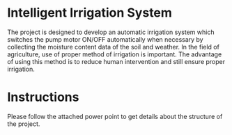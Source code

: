 # Intelligent Irrigation System

The project is designed to develop an automatic irrigation system which switches the pump motor ON/OFF automatically when necessary by collecting the moisture content data of the soil and weather. In the field of agriculture, use of proper method of irrigation is important. The advantage of using this method is to reduce human intervention and still ensure proper irrigation.

# Instructions

Please follow the attached power point to get details about the structure of the project.
